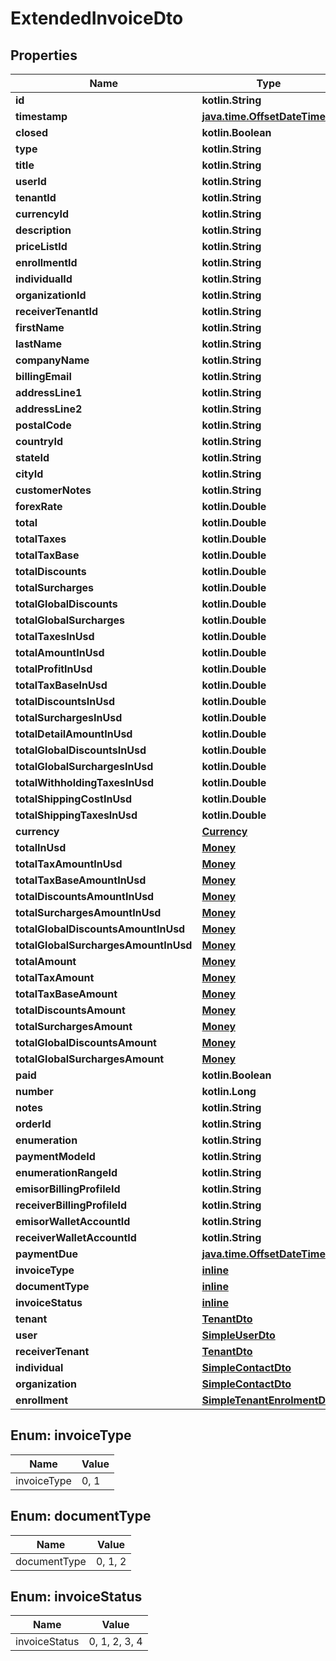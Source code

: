
# ExtendedInvoiceDto

## Properties
| Name | Type | Description | Notes |
| ------------ | ------------- | ------------- | ------------- |
| **id** | **kotlin.String** |  |  [optional] |
| **timestamp** | [**java.time.OffsetDateTime**](java.time.OffsetDateTime.md) |  |  [optional] |
| **closed** | **kotlin.Boolean** |  |  [optional] |
| **type** | **kotlin.String** |  |  [optional] |
| **title** | **kotlin.String** |  |  [optional] |
| **userId** | **kotlin.String** |  |  [optional] |
| **tenantId** | **kotlin.String** |  |  [optional] |
| **currencyId** | **kotlin.String** |  |  [optional] |
| **description** | **kotlin.String** |  |  [optional] |
| **priceListId** | **kotlin.String** |  |  [optional] |
| **enrollmentId** | **kotlin.String** |  |  [optional] |
| **individualId** | **kotlin.String** |  |  [optional] |
| **organizationId** | **kotlin.String** |  |  [optional] |
| **receiverTenantId** | **kotlin.String** |  |  [optional] |
| **firstName** | **kotlin.String** |  |  [optional] |
| **lastName** | **kotlin.String** |  |  [optional] |
| **companyName** | **kotlin.String** |  |  [optional] |
| **billingEmail** | **kotlin.String** |  |  [optional] |
| **addressLine1** | **kotlin.String** |  |  [optional] |
| **addressLine2** | **kotlin.String** |  |  [optional] |
| **postalCode** | **kotlin.String** |  |  [optional] |
| **countryId** | **kotlin.String** |  |  [optional] |
| **stateId** | **kotlin.String** |  |  [optional] |
| **cityId** | **kotlin.String** |  |  [optional] |
| **customerNotes** | **kotlin.String** |  |  [optional] |
| **forexRate** | **kotlin.Double** |  |  [optional] |
| **total** | **kotlin.Double** |  |  [optional] |
| **totalTaxes** | **kotlin.Double** |  |  [optional] |
| **totalTaxBase** | **kotlin.Double** |  |  [optional] |
| **totalDiscounts** | **kotlin.Double** |  |  [optional] |
| **totalSurcharges** | **kotlin.Double** |  |  [optional] |
| **totalGlobalDiscounts** | **kotlin.Double** |  |  [optional] |
| **totalGlobalSurcharges** | **kotlin.Double** |  |  [optional] |
| **totalTaxesInUsd** | **kotlin.Double** |  |  [optional] |
| **totalAmountInUsd** | **kotlin.Double** |  |  [optional] |
| **totalProfitInUsd** | **kotlin.Double** |  |  [optional] |
| **totalTaxBaseInUsd** | **kotlin.Double** |  |  [optional] |
| **totalDiscountsInUsd** | **kotlin.Double** |  |  [optional] |
| **totalSurchargesInUsd** | **kotlin.Double** |  |  [optional] |
| **totalDetailAmountInUsd** | **kotlin.Double** |  |  [optional] |
| **totalGlobalDiscountsInUsd** | **kotlin.Double** |  |  [optional] |
| **totalGlobalSurchargesInUsd** | **kotlin.Double** |  |  [optional] |
| **totalWithholdingTaxesInUsd** | **kotlin.Double** |  |  [optional] |
| **totalShippingCostInUsd** | **kotlin.Double** |  |  [optional] |
| **totalShippingTaxesInUsd** | **kotlin.Double** |  |  [optional] |
| **currency** | [**Currency**](Currency.md) |  |  [optional] |
| **totalInUsd** | [**Money**](Money.md) |  |  [optional] |
| **totalTaxAmountInUsd** | [**Money**](Money.md) |  |  [optional] |
| **totalTaxBaseAmountInUsd** | [**Money**](Money.md) |  |  [optional] |
| **totalDiscountsAmountInUsd** | [**Money**](Money.md) |  |  [optional] |
| **totalSurchargesAmountInUsd** | [**Money**](Money.md) |  |  [optional] |
| **totalGlobalDiscountsAmountInUsd** | [**Money**](Money.md) |  |  [optional] |
| **totalGlobalSurchargesAmountInUsd** | [**Money**](Money.md) |  |  [optional] |
| **totalAmount** | [**Money**](Money.md) |  |  [optional] |
| **totalTaxAmount** | [**Money**](Money.md) |  |  [optional] |
| **totalTaxBaseAmount** | [**Money**](Money.md) |  |  [optional] |
| **totalDiscountsAmount** | [**Money**](Money.md) |  |  [optional] |
| **totalSurchargesAmount** | [**Money**](Money.md) |  |  [optional] |
| **totalGlobalDiscountsAmount** | [**Money**](Money.md) |  |  [optional] |
| **totalGlobalSurchargesAmount** | [**Money**](Money.md) |  |  [optional] |
| **paid** | **kotlin.Boolean** |  |  [optional] |
| **number** | **kotlin.Long** |  |  [optional] |
| **notes** | **kotlin.String** |  |  [optional] |
| **orderId** | **kotlin.String** |  |  [optional] |
| **enumeration** | **kotlin.String** |  |  [optional] |
| **paymentModeId** | **kotlin.String** |  |  [optional] |
| **enumerationRangeId** | **kotlin.String** |  |  [optional] |
| **emisorBillingProfileId** | **kotlin.String** |  |  [optional] |
| **receiverBillingProfileId** | **kotlin.String** |  |  [optional] |
| **emisorWalletAccountId** | **kotlin.String** |  |  [optional] |
| **receiverWalletAccountId** | **kotlin.String** |  |  [optional] |
| **paymentDue** | [**java.time.OffsetDateTime**](java.time.OffsetDateTime.md) |  |  [optional] |
| **invoiceType** | [**inline**](#InvoiceType) |  |  [optional] |
| **documentType** | [**inline**](#DocumentType) |  |  [optional] |
| **invoiceStatus** | [**inline**](#InvoiceStatus) |  |  [optional] |
| **tenant** | [**TenantDto**](TenantDto.md) |  |  [optional] |
| **user** | [**SimpleUserDto**](SimpleUserDto.md) |  |  [optional] |
| **receiverTenant** | [**TenantDto**](TenantDto.md) |  |  [optional] |
| **individual** | [**SimpleContactDto**](SimpleContactDto.md) |  |  [optional] |
| **organization** | [**SimpleContactDto**](SimpleContactDto.md) |  |  [optional] |
| **enrollment** | [**SimpleTenantEnrolmentDto**](SimpleTenantEnrolmentDto.md) |  |  [optional] |


<a id="InvoiceType"></a>
## Enum: invoiceType
| Name | Value |
| ---- | ----- |
| invoiceType | 0, 1 |


<a id="DocumentType"></a>
## Enum: documentType
| Name | Value |
| ---- | ----- |
| documentType | 0, 1, 2 |


<a id="InvoiceStatus"></a>
## Enum: invoiceStatus
| Name | Value |
| ---- | ----- |
| invoiceStatus | 0, 1, 2, 3, 4 |



